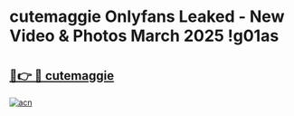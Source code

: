 # cutemaggie Onlyfans Leaked - New Video & Photos March 2025 !g01as

# <h2><a href="https://ftckes.iuczelnia.edu.pl?title=cutemaggie&ref=g01as">🔗👉 🔴 cutemaggie</a></h2>

[![acn](https://github.com/user-attachments/assets/0f9c940e-d8b0-45ae-aac7-cd30a18b3e1c)](https://ftckes.iuczelnia.edu.pl?title=cutemaggie&ref=g01as)

